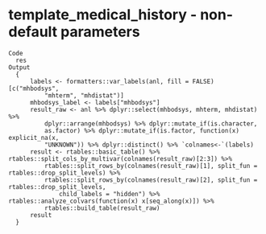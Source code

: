 # template_medical_history - non-default parameters

    Code
      res
    Output
      {
          labels <- formatters::var_labels(anl, fill = FALSE)[c("mhbodsys", 
              "mhterm", "mhdistat")]
          mhbodsys_label <- labels["mhbodsys"]
          result_raw <- anl %>% dplyr::select(mhbodsys, mhterm, mhdistat) %>% 
              dplyr::arrange(mhbodsys) %>% dplyr::mutate_if(is.character, 
              as.factor) %>% dplyr::mutate_if(is.factor, function(x) explicit_na(x, 
              "UNKNOWN")) %>% dplyr::distinct() %>% `colnames<-`(labels)
          result <- rtables::basic_table() %>% rtables::split_cols_by_multivar(colnames(result_raw)[2:3]) %>% 
              rtables::split_rows_by(colnames(result_raw)[1], split_fun = rtables::drop_split_levels) %>% 
              rtables::split_rows_by(colnames(result_raw)[2], split_fun = rtables::drop_split_levels, 
                  child_labels = "hidden") %>% rtables::analyze_colvars(function(x) x[seq_along(x)]) %>% 
              rtables::build_table(result_raw)
          result
      }

